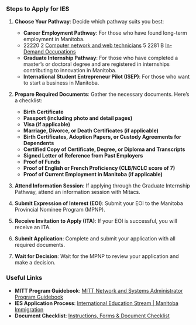 
### Steps to Apply for IES

1. **Choose Your Pathway**: Decide which pathway suits you best:
   - **Career Employment Pathway**: For those who have found long-term employment in Manitoba.
   - 22220	2	[Computer network and web technicians](https://www23.statcan.gc.ca/imdb/p3VD.pl?Function=getVD&TVD=1322554&CVD=1322870&CPV=22220&CST=01052021&CLV=5&MLV=5)	5	2281	B [In-Demand Occupations](https://immigratemanitoba.com/work/in-demand-occupations/)
   - **Graduate Internship Pathway**: For those who have completed a master’s or doctoral degree and are registered in internships contributing to innovation in Manitoba.
   - **International Student Entrepreneur Pilot (ISEP)**: For those who want to start a business in Manitoba.

2. **Prepare Required Documents**: Gather the necessary documents. Here’s a checklist:
   - **Birth Certificate**
   - **Passport (including photo and detail pages)**
   - **Visa (if applicable)**
   - **Marriage, Divorce, or Death Certificates (if applicable)**
   - **Birth Certificates, Adoption Papers, or Custody Agreements for Dependents**
   - **Certified Copy of Certificate, Degree, or Diploma and Transcripts**
   - **Signed Letter of Reference from Past Employers**
   - **Proof of Funds**
   - **Proof of English or French Proficiency (CLB/NCLC score of 7)**
   - **Proof of Current Employment in Manitoba (if applicable)**

3. **Attend Information Session**: If applying through the Graduate Internship Pathway, attend an information session with Mitacs.

4. **Submit Expression of Interest (EOI)**: Submit your EOI to the Manitoba Provincial Nominee Program (MPNP).

5. **Receive Invitation to Apply (ITA)**: If your EOI is successful, you will receive an ITA.

6. **Submit Application**: Complete and submit your application with all required documents.

7. **Wait for Decision**: Wait for the MPNP to review your application and make a decision.

### Useful Links
- **MITT Program Guidebook**: [MITT Network and Systems Administrator Program Guidebook](https://mitt.ca/Content/Images/uploaded/Guidebooks/2024-2025%20Network%20and%20Systems%20Administrator%20Program%20Guidebook.pdf)
- **IES Application Process**: [International Education Stream | Manitoba Immigration](https://immigratemanitoba.com/immigrate/ies/)
- **Document Checklist**: [Instructions, Forms & Document Checklist](https://immigratemanitoba.com/wp-content/uploads/2016/06/checklist.pdf)

